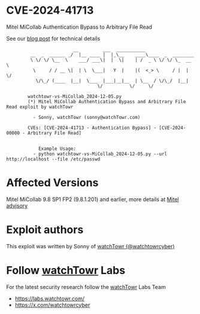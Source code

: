 # CVE-2024-41713
 Mitel MiCollab Authentication Bypass to Arbitrary File Read
 
 See our [blog post](https://labs.watchtowr.com/) for technical details


```
                         __         ___  ___________                   
         __  _  ______ _/  |__ ____ |  |_\__    ____\____  _  ________ 
         \ \/ \/ \__  \    ___/ ___\|  |  \|    | /  _ \ \/ \/ \_  __ \
          \     / / __ \|  | \  \___|   Y  |    |(  <_> \     / |  | \/
           \/\_/ (____  |__|  \___  |___|__|__  | \__  / \/\_/  |__|   
                                  \/          \/     \/                            

        watchtowr-vs-MiCollab_2024-12-05.py
        (*) Mitel MiCollab Authentication Bypass and Arbitrary File Read exploit by watchTowr
        
          - Sonny, watchTowr (sonny@watchTowr.com)

        CVEs: [CVE-2024-41713 - Authentication Bypass] - [CVE-2024-00000 - Arbitrary File Read]


            Example Usage:
          - python watchtowr-vs-MiCollab_2024-12-05.py --url http://localhost --file /etc/passwd

```


# Affected Versions

Mitel MiCollab 9.8 SP1 FP2 (9.8.1.201) and earlier, more details at [Mitel advisory](https://www.mitel.com/support/security-advisories/mitel-product-security-advisory-misa-2024-0029)


# Exploit authors

This exploit was written by Sonny of [watchTowr (@watchtowrcyber)](https://twitter.com/watchtowrcyber) 


# Follow [watchTowr](https://watchTowr.com) Labs

For the latest security research follow the [watchTowr](https://watchTowr.com) Labs Team 

- https://labs.watchtowr.com/
- https://x.com/watchtowrcyber
